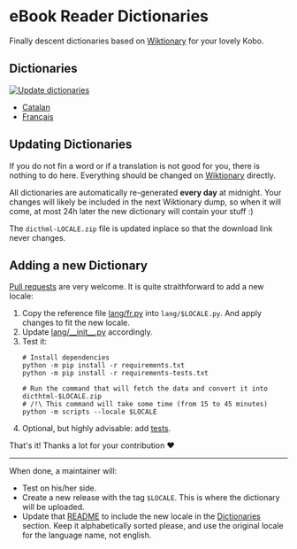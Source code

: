 # eBook Reader Dictionaries

Finally descent dictionaries based on [Wiktionary](https://www.wiktionary.org/) for your lovely Kobo.

## Dictionaries

[![Update dictionaries](https://github.com/BoboTiG/ebook-reader-dict/workflows/Update%20dictionaries/badge.svg)](https://github.com/BoboTiG/ebook-reader-dict/actions?query=workflow%3A%22Update+dictionaries%22)

- [Catalan](https://github.com/BoboTiG/ebook-reader-dict/releases/tag/ca)
- [Français](https://github.com/BoboTiG/ebook-reader-dict/releases/tag/fr)

## Updating Dictionaries

If you do not fin a word or if a translation is not good for you, there is nothing to do here.
Everything should be changed on [Wiktionary](https://www.wiktionary.org/) directly.

All dictionaries are automatically re-generated **every day** at midnight. Your changes will likely be included in the next Wiktionary dump, so when it will come, at most 24h later the new dictionary will contain your stuff :)

The `dicthml-LOCALE.zip` file is updated inplace so that the download link never changes.

## Adding a new Dictionary

[Pull requests](https://github.com/BoboTiG/ebook-reader-dict/pulls) are very welcome. It is quite straithforward to add a new locale:

1. Copy the reference file [lang/fr.py](scripts/lang/fr.py) into `lang/$LOCALE.py`. And apply changes to fit the new locale.
2. Update [lang/\_\_init__.py](scripts/lang/__init__.py) accordingly.
3. Test it:
   ```shell
   # Install dependencies
   python -m pip install -r requirements.txt
   python -m pip install -r requirements-tests.txt

   # Run the command that will fetch the data and convert it into dicthtml-$LOCALE.zip
   # /!\ This command will take some time (from 15 to 45 minutes)
   python -m scripts --locale $LOCALE
4. Optional, but highly advisable: add [tests](tests/).

That's it! Thanks a lot for your contribution :heart:

---

When done, a maintainer will:

- Test on his/her side.
- Create a new release with the tag `$LOCALE`. This is where the dictionary will be uploaded.
- Update that [README](#) to include the new locale in the [Dictionaries](#Dictionaries) section.
  Keep it alphabetically sorted please, and use the original locale for the language name, not english.
